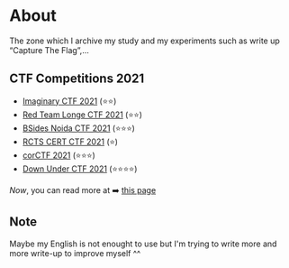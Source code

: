 # About
The zone which I archive my study and my experiments such as write up “Capture The Flag”,...

## CTF Competitions 2021
- [Imaginary CTF 2021](imaginary-ctf-2021/writeup.md) (⭐⭐)
- [Red Team Longe CTF 2021](red-team-longe-ctf-2021/writeup.md) (⭐⭐)
- [BSides Noida CTF 2021](bside-noida-ctf-2021/writeup.md) (⭐⭐⭐)
- [RCTS CERT CTF 2021](rcts-cert-ctf-2021/writeup.md) (⭐)
- [corCTF 2021](cor-ctf-2021/writeup.md) (⭐⭐⭐)
- [Down Under CTF 2021](ductf-2021/writeup.md) (⭐⭐⭐⭐)

*Now*, you can read more at ➡️ [this page](https://nh4ttruong.github.io/blog)

## Note
Maybe my English is not enought to use but I'm trying to write more and more write-up to improve myself ^^
